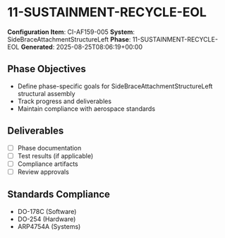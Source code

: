 # 11-SUSTAINMENT-RECYCLE-EOL

**Configuration Item**: CI-AF159-005
**System**: SideBraceAttachmentStructureLeft
**Phase**: 11-SUSTAINMENT-RECYCLE-EOL
**Generated**: 2025-08-25T08:06:19+00:00

## Phase Objectives
- Define phase-specific goals for SideBraceAttachmentStructureLeft structural assembly
- Track progress and deliverables
- Maintain compliance with aerospace standards

## Deliverables
- [ ] Phase documentation
- [ ] Test results (if applicable)
- [ ] Compliance artifacts
- [ ] Review approvals

## Standards Compliance
- DO-178C (Software)
- DO-254 (Hardware)
- ARP4754A (Systems)

